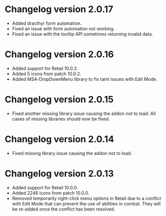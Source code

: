 # Changelog version 2.0.17

- Added dracthyr form automation.
- Fixed an issue with form automation not working.
- Fixed an issue with the tooltip API sometimes returning invalid data.

# Changelog version 2.0.16

- Added support for Retail 10.0.2.
- Added 5 icons from patch 10.0.2.
- Added MSA-DropDownMenu library to fix taint issues with Edit Mode.

# Changelog version 2.0.15

- Fixed another missing library issue causing the addon not to load. All cases of missing libraries should now be fixed.

# Changelog version 2.0.14

- Fixed missing library issue causing the addon not to load.

# Changelog version 2.0.13

- Added support for Retail 10.0.0.
- Added 2246 icons from patch 10.0.0.
- Removed temporarily right-click menu options in Retail due to a conflict with Edit Mode that can prevent the use of abilities in combat. They will be re-added once the conflict has been resolved.